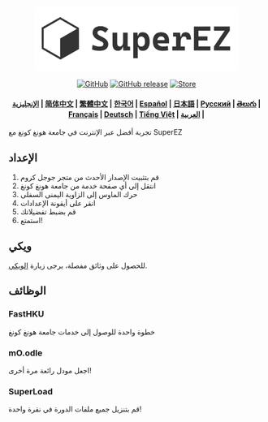 <p align="center">
    <br>
    <img src="https://github.com/EZ-HKU/SuperEZ/raw/main/images/logowithtext.png" width="400"/>
    <br>
</p>

<p align="center">
    <a href="https://github.com/EZ-HKU/SuperEZ/blob/main/LICENSE"><img alt="GitHub" src="https://img.shields.io/badge/LICENSE-GPL-blue"></a>
    <a href="https://github.com/EZ-HKU/SuperEZ/releases"><img alt="GitHub release" src="https://img.shields.io/badge/release-latest-green"></a>
    <a href="https://chromewebstore.google.com/detail/superez/jioahfpcicbofijpaoflhlgpkaacchka"><img alt="Store" src="https://img.shields.io/badge/extension store-download-red"></a>
</p>

<h4 align="center">
    <p>
        <a href="https://github.com/EZ-HKU/SuperEZ/">الإنجليزية</a> |
        <a href="https://github.com/EZ-HKU/SuperEZ/blob/main/mlp/README_zh-hans.md">简体中文</a> |
        <a href="https://github.com/EZ-HKU/SuperEZ/blob/main/mlp/README_zh-hant.md">繁體中文</a> |
        <a href="https://github.com/EZ-HKU/SuperEZ/blob/main/mlp/README_ko.md">한국어</a> |
        <a href="https://github.com/EZ-HKU/SuperEZ/blob/main/mlp/README_es.md">Español</a> |
        <a href="https://github.com/EZ-HKU/SuperEZ/blob/main/mlp/README_ja.md">日本語</a> |
        <a href="https://github.com/EZ-HKU/SuperEZ/blob/main/mlp/README_ru.md">Русский</a> |
        <a href="https://github.com/EZ-HKU/SuperEZ/blob/main/mlp/README_te.md">తెలుగు</a> |
        <a href="https://github.com/EZ-HKU/SuperEZ/blob/main/mlp/README_fr.md">Français</a> |
        <a href="https://github.com/EZ-HKU/SuperEZ/blob/main/mlp/README_de.md">Deutsch</a> |
        <a href="https://github.com/EZ-HKU/SuperEZ/blob/main/mlp/README_vi.md">Tiếng Việt</a> |
        <a href="https://github.com/EZ-HKU/SuperEZ/blob/main/mlp/README_ar.md">العربية</a> |
    </p>
</h4>
تجربة أفضل عبر الإنترنت في جامعة هونغ كونغ مع SuperEZ

## الإعداد
1. قم بتثبيت الإصدار الأحدث من متجر جوجل كروم
2. انتقل إلى أي صفحة خدمة من جامعة هونغ كونغ
3. حرك الماوس إلى الزاوية اليمنى السفلى
4. انقر على أيقونة الإعدادات
5. قم بضبط تفضيلاتك
6. استمتع!
   
## ويكي
للحصول على وثائق مفصلة، يرجى زيارة [الويكي](https://github.com/EZ-HKU/SuperEZ/wiki).

## الوظائف
### FastHKU
خطوة واحدة للوصول إلى خدمات جامعة هونغ كونغ
### mO.odle
اجعل مودل رائعة مرة أخرى!
### SuperLoad
قم بتنزيل جميع ملفات الدورة في نقرة واحدة!